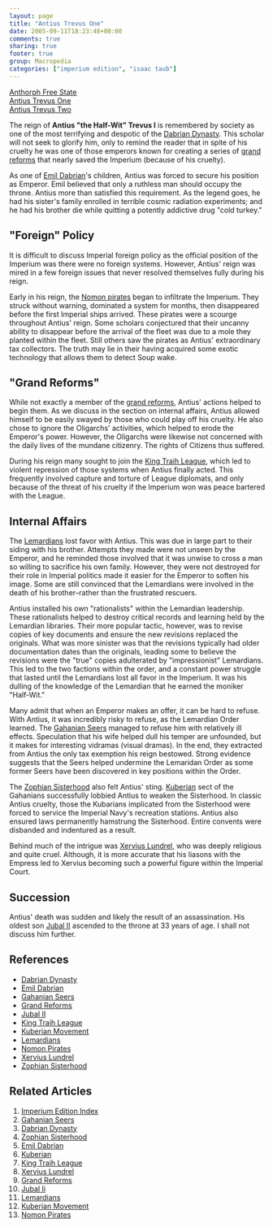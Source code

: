 ```yaml
---
layout: page
title: "Antius Trevus One"
date: 2005-09-11T18:23:48+00:00
comments: true
sharing: true
footer: true
group: Macropedia
categories: ["imperium edition", "isaac taub"]
---
```


<div class='row'>
	<div class='col-md-4'><a href='/macropedia/anthorph-free-state'>Anthorph Free State</a></div>
	<div class='col-md-4'><a href='/macropedia/antius-trevus-one'>Antius Trevus One</a></div>
	<div class='col-md-4'><a href='/macropedia/antius-trevus-two'>Antius Trevus Two</a></div>
</div>




The reign of **Antius "the Half-Wit" Trevus I** is remembered by society as one of the most terrifying and despotic of the [Dabrian Dynasty](/macropedia/dabrian-dynasty). This scholar will not seek to glorify him, only to remind the reader that in spite of his cruelty he was one of those emperors known for creating a series of [grand reforms](/macropedia/grand-reforms) that nearly saved the Imperium (because of his cruelty).

As one of [Emil Dabrian](/macropedia/emil-dabrian)'s children, Antius was forced to secure his position as Emperor. Emil believed that only a ruthless man should occupy the throne. Antius more than satisfied this requirement. As the legend goes, he had his sister's family enrolled in terrible cosmic radiation experiments; and he had his brother die while quitting a potently addictive drug "cold turkey."

## "Foreign" Policy

It is difficult to discuss Imperial foreign policy as the official position of the Imperium was there were no foreign systems. However, Antius' reign was mired in a few foreign issues that never resolved themselves fully during his reign.

Early in his reign, the [Nomon pirates](/macropedia/nomon-pirates) began to infiltrate the Imperium. They struck without warning, dominated a system for months, then disappeared before the first Imperial ships arrived. These pirates were a scourge throughout Antius' reign. Some scholars conjectured that their uncanny ability to disappear before the arrival of the fleet was due to a mole they planted within the fleet. Still others saw the pirates as Antius' extraordinary tax collectors. The truth may lie in their having acquired some exotic technology that allows them to detect Soup wake.

## "Grand Reforms"

While not exactly a member of the [grand reforms](/macropedia/grand-reforms), Antius' actions helped to begin them. As we discuss in the section on internal affairs, Antius allowed himself to be easily swayed by those who could play off his cruelty. He also chose to ignore the Oligarchs' activities, which helped to erode the Emperor's power. However, the Oligarchs were likewise not concerned with the daily lives of the mundane citizenry. The rights of Citizens thus suffered.

During his reign many sought to join the [King Traih League](/macropedia/king-traih-league), which led to violent repression of those systems when Antius finally acted. This frequently involved capture and torture of League diplomats, and only because of the threat of his cruelty if the Imperium won was peace bartered with the League.

## Internal Affairs

The [Lemardians](/macropedia/lemardians) lost favor with Antius. This was due in large part to their siding with his brother. Attempts they made were not unseen by the Emperor, and he reminded those involved that it was unwise to cross a man so willing to sacrifice his own family. However, they were not destroyed for their role in Imperial politics made it easier for the Emperor to soften his image. Some are still convinced that the Lemardians were involved in the death of his brother&ndash;rather than the frustrated rescuers. 

Antius installed his own "rationalists" within the Lemardian leadership. These rationalists helped to destroy critical records and learning held by the Lemardian libraries. Their more popular tactic, however, was to revise copies of key documents and ensure the new revisions replaced the originals. What was more sinister was that the revisions typically had older documentation dates than the originals, leading some to believe the revisions were the "true" copies adulterated by "impressionist" Lemardians. This led to the two factions within the order, and a constant power struggle that lasted until the Lemardians lost all favor in the Imperium. It was his dulling of the knowledge of the Lemardian that he earned the moniker "Half-Wit."

Many admit that when an Emperor makes an offer, it can be hard to refuse. With Antius, it was incredibly risky to refuse, as the Lemardian Order learned. The [Gahanian Seers](/macropedia/gahanian-seers) managed to refuse him with relatively ill effects. Speculation that his wife helped dull his temper are unfounded, but it makes for interesting vidramas (visual dramas). In the end, they extracted from Antius the only tax exemption his reign bestowed. Strong evidence suggests that the Seers helped undermine the Lemaridan Order as some former Seers have been discovered in key positions within the Order.

The [Zophian Sisterhood](/macropedia/zophian-sisterhood) also felt Antius' sting. [Kuberian](/macropedia/kuberian-movement) sect of the Gahanians successfully lobbied Antius to weaken the Sisterhood. In classic Antius cruelty, those the Kubarians implicated from the Sisterhood were forced to service the Imperial Navy's recreation stations. Antius also ensured laws permanently hamstrung the Sisterhood. Entire convents were disbanded and indentured as a result.

Behind much of the intrigue was [Xervius Lundrel](/macropedia/xervius-lundrel), who was deeply religious and quite cruel. Although, it is more accurate that his liasons with the Empress led to Xervius becoming such a powerful figure within the Imperial Court.

## Succession

Antius' death was sudden and likely the result of an assassination. His oldest son [Jubal II](/macropedia/jubal-two) ascended to the throne at 33 years of age. I shall not discuss him further.

## References
* [Dabrian Dynasty](/macropedia/dabrian-dynasty)
* [Emil Dabrian](/macropedia/emil-dabrian)
* [Gahanian Seers](/macropedia/gahanian-seers)
* [Grand Reforms](/macropedia/grand-reforms)
* [Jubal II](/macropedia/jubal-two)
* [King Traih League](/macropedia/king-traih-league)
* [Kuberian Movement](/macropedia/kuberian-movement)
* [Lemardians](/macropedia/lemardians)
* [Nomon Pirates](/macropedia/nomon-pirates)
* [Xervius Lundrel](/macropedia/xervius-lundrel)
* [Zophian Sisterhood](/macropedia/zophian-sisterhood)

## Related Articles

1. [Imperium Edition Index](/macropedia/imperium-edition-index)
2. [Gahanian Seers](/macropedia/gahanian-seers)
3. [Dabrian Dynasty](/macropedia/dabrian-dynasty)
4. [Zophian Sisterhood](/macropedia/zophian-sisterhood)
5. [Emil Dabrian](/macropedia/emil-dabrian)
6. [Kuberian](/macropedia/kuberian-movement)
7. [King Traih League](/macropedia/king-traih-league)
8. [Xervius Lundrel](/macropedia/xervius-lundrel)
9. [Grand Reforms](/macropedia/grand-reforms)
10. [Jubal Ii](/macropedia/jubal-two)
11. [Lemardians](/macropedia/lemardians)
12. [Kuberian Movement](/macropedia/kuberian-movement)
13. [Nomon Pirates](/macropedia/nomon-pirates)


 
